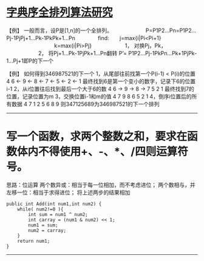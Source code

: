 # [字典序全排列算法研究](https://www.cnblogs.com/pmars/p/3458289.html)


【例】 一般而言，设P是[1,n]的一个全排列。
　　　　　　P=P1P2…Pn=P1P2…Pj-1PjPj+1…Pk-1PkPk+1…Pn
　　　　find:　　j=max{i|Pi<Pi+1}
　　　　　　　　　k=max{i|Pi>Pj}
　　　　　　1，  对换Pj，Pk，
　　　　　　2，  将Pj+1…Pk-1PjPk+1…Pn翻转
          P’= P1P2…Pj-1PkPn…Pk+1PjPk-1…Pj+1即P的下一个



【例】 如何得到346987521的下一个
    1，从尾部往前找第一个P(i-1) < P(i)的位置
4 6 <- 9 <- 8 <- 7 <- 5 <- 2 <- 1
        最终找到6是第一个变小的数字，记录下6的位置i-1
    2，从i位置往后找到最后一个大于6的数
4 6 -> 9 -> 8 -> 7 5 2 1
        最终找到7的位置，记录位置为m
    3，交换位置i-1和m的值
4 7 9 8 6 5 2 1
    4，倒序i位置后的所有数据
4 7 1 2 5 6 8 9
    则347125689为346987521的下一个排列

---
# 写一个函数，求两个整数之和，要求在函数体内不得使用+、-、*、/四则运算符号。

思路：位运算
两个数异或：相当于每一位相加，而不考虑进位；
两个数相与，并左移一位：相当于求得进位；
将上述两步的结果相加


```
public int Add(int num1,int num2) {
    while( num2!=0 ){
        int sum = num1 ^ num2;
        int carray = (num1 & num2) << 1;
        num1 = sum;
        num2 = carray;
    }
    return num1;
}
```


---